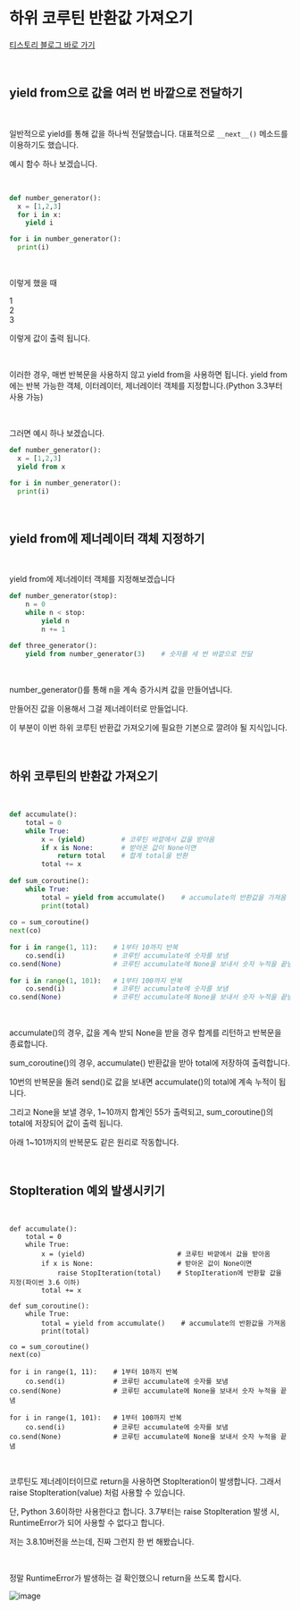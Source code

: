 # 하위 코루틴 반환값 가져오기

[티스토리 블로그 바로 가기](https://kyleeee.tistory.com/entry/TIL35-%EC%BD%94%EB%A3%A8%ED%8B%B4-%EC%82%AC%EC%9A%A9%ED%95%98%EA%B8%B056-%ED%95%98%EC%9C%84-%EC%BD%94%EB%A3%A8%ED%8B%B4-%EB%B0%98%ED%99%98%EA%B0%92-%EA%B0%80%EC%A0%B8%EC%98%A4%EA%B8%B0)

<br>

## yield from으로 값을 여러 번 바깥으로 전달하기

<br>

일반적으로 yield를 통해 값을 하나씩 전달했습니다. 대표적으로 ```__next__()``` 메소드를 이용하기도 했습니다.

예시 함수 하나 보겠습니다.

<br>

```python
def number_generator():
  x = [1,2,3]
  for i in x:
    yield i

for i in number_generator():
  print(i)
```

<br>

이렇게 했을 때 

1 <br>
2 <br>
3

이렇게 값이 출력 됩니다.

<br>

이러한 경우, 매번 반복문을 사용하지 않고 yield from을 사용하면 됩니다. yield from에는 반복 가능한 객체, 이터레이터, 제너레이터 객체를 지정합니다.(Python 3.3부터 사용 가능)

<br>

그러면 예시 하나 보겠습니다.

```python
def number_generator():
  x = [1,2,3]
  yield from x

for i in number_generator():
  print(i)
```

<br>

## yield from에 제너레이터 객체 지정하기

<br>

yield from에 제너레이터 객체를 지정해보겠습니다

```python
def number_generator(stop):
    n = 0
    while n < stop:
        yield n
        n += 1
 
def three_generator():
    yield from number_generator(3)    # 숫자를 세 번 바깥으로 전달
```

<br>

number_generator()를 통해 n을 계속 증가시켜 값을 만들어냅니다.

만들어진 값을 이용해서 그걸 제너레이터로 만들업니다.

이 부분이 이번 하위 코루틴 반환값 가져오기에 필요한 기본으로 깔려야 될 지식입니다.

<br>

## 하위 코루틴의 반환값 가져오기

<br>

```python
def accumulate():
    total = 0
    while True:
        x = (yield)         # 코루틴 바깥에서 값을 받아옴
        if x is None:       # 받아온 값이 None이면
            return total    # 합계 total을 반환
        total += x
 
def sum_coroutine():
    while True:
        total = yield from accumulate()    # accumulate의 반환값을 가져옴
        print(total)
 
co = sum_coroutine()
next(co)
 
for i in range(1, 11):    # 1부터 10까지 반복
    co.send(i)            # 코루틴 accumulate에 숫자를 보냄
co.send(None)             # 코루틴 accumulate에 None을 보내서 숫자 누적을 끝냄
 
for i in range(1, 101):   # 1부터 100까지 반복
    co.send(i)            # 코루틴 accumulate에 숫자를 보냄
co.send(None)             # 코루틴 accumulate에 None을 보내서 숫자 누적을 끝냄
```

<br>

accumulate()의 경우, 값을 계속 받되 None을 받을 경우 합계를 리턴하고 반복문을 종료합니다.

sum_coroutine()의 경우, accumulate() 반환값을 받아 total에 저장하여 출력합니다.

10번의 반복문을 돌려 send()로 값을 보내면 accumulate()의 total에 계속 누적이 됩니다.

그리고 None을 보낼 경우, 1~10까지 합계인 55가 출력되고, sum_coroutine()의 total에 저장되어 값이 출력 됩니다.

아래 1~101까지의 반복문도 같은 원리로 작동합니다.

<br>

## StopIteration 예외 발생시키기

<br>

```oython
def accumulate():
    total = 0
    while True:
        x = (yield)                       # 코루틴 바깥에서 값을 받아옴
        if x is None:                     # 받아온 값이 None이면
            raise StopIteration(total)    # StopIteration에 반환할 값을 지정(파이썬 3.6 이하)
        total += x
 
def sum_coroutine():
    while True:
        total = yield from accumulate()    # accumulate의 반환값을 가져옴
        print(total)
 
co = sum_coroutine()
next(co)
 
for i in range(1, 11):    # 1부터 10까지 반복
    co.send(i)            # 코루틴 accumulate에 숫자를 보냄
co.send(None)             # 코루틴 accumulate에 None을 보내서 숫자 누적을 끝냄
 
for i in range(1, 101):   # 1부터 100까지 반복
    co.send(i)            # 코루틴 accumulate에 숫자를 보냄
co.send(None)             # 코루틴 accumulate에 None을 보내서 숫자 누적을 끝냄
```

<br>

코루틴도 제너레이터이므로 return을 사용하면 StopIteration이 발생합니다. 그래서 raise StopIteration(value) 처럼 사용할 수 있습니다.

단, Python 3.6이하만 사용한다고 합니다. 3.7부터는 raise StopIteration 발생 시, RuntimeError가 되어 사용할 수 없다고 합니다.

저는 3.8.10버전을 쓰는데, 진짜 그런지 한 번 해봤습니다.

<br>

정말 RuntimeError가 발생하는 걸 확인했으니 return을 쓰도록 합시다.

![image](https://user-images.githubusercontent.com/88086271/194825435-062c3403-abb5-4fa1-830a-f2437f76d7bc.png)
